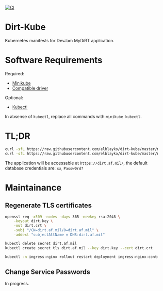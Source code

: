 [![CI](https://github.com/elblayko/dirt-kube/actions/workflows/ci.yml/badge.svg?branch=master)](https://github.com/elblayko/dirt-kube/actions/workflows/ci.yml)

# Dirt-Kube
Kubernetes manifests for DevJam MyDiRT application.

# Software Requirements

Required:
- [Minikube](https://minikube.sigs.k8s.io/docs/start/)
- [Compatible driver](https://minikube.sigs.k8s.io/docs/drivers/)

Optional:
- [Kubectl](https://kubernetes.io/docs/tasks/tools/)

In absense of `kubectl`, replace all commands with `minikube kubectl`.

# TL;DR
```bash
curl -sfL https://raw.githubusercontent.com/elblayko/dirt-kube/master/minikube-deploy.sh | sh -
curl -sfL https://raw.githubusercontent.com/elblayko/dirt-kube/master/minikube-deploy.sh | sh -s -- --with-dummy-data --no-tls
```

The application will be accessable at `https://dirt.af.mil/`, the default database credentials are: `sa`, `Passw0rd?`

# Maintainance

## Regenerate TLS certificates

```bash
openssl req -x509 -nodes -days 365 -newkey rsa:2048 \
    -keyout dirt.key \
    -out dirt.crt \
    -subj "/CN=dirt.af.mil/O=dirt.af.mil" \
    -addext "subjectAltName = DNS:dirt.af.mil"

kubectl delete secret dirt.af.mil
kubectl create secret tls dirt.af.mil --key dirt.key --cert dirt.crt

kubectl -n ingress-nginx rollout restart deployment ingress-nginx-controller
```

## Change Service Passwords

In progress.
